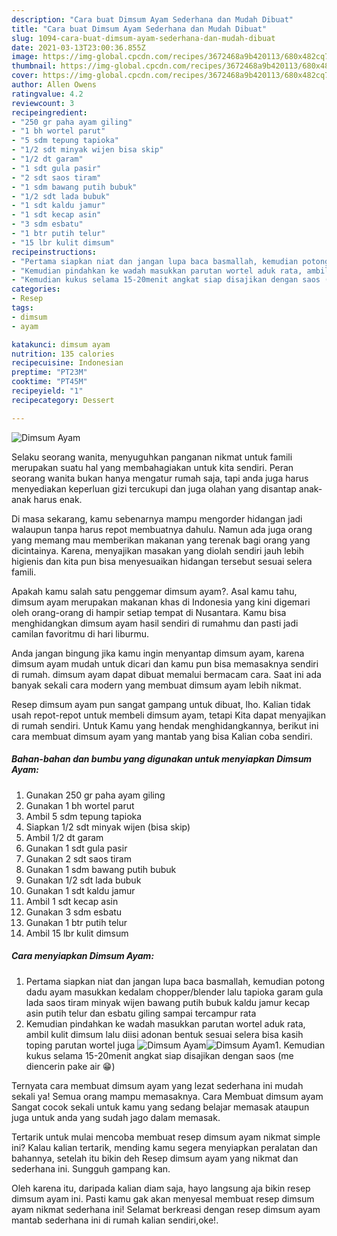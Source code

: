 ```yaml
---
description: "Cara buat Dimsum Ayam Sederhana dan Mudah Dibuat"
title: "Cara buat Dimsum Ayam Sederhana dan Mudah Dibuat"
slug: 1094-cara-buat-dimsum-ayam-sederhana-dan-mudah-dibuat
date: 2021-03-13T23:00:36.855Z
image: https://img-global.cpcdn.com/recipes/3672468a9b420113/680x482cq70/dimsum-ayam-foto-resep-utama.jpg
thumbnail: https://img-global.cpcdn.com/recipes/3672468a9b420113/680x482cq70/dimsum-ayam-foto-resep-utama.jpg
cover: https://img-global.cpcdn.com/recipes/3672468a9b420113/680x482cq70/dimsum-ayam-foto-resep-utama.jpg
author: Allen Owens
ratingvalue: 4.2
reviewcount: 3
recipeingredient:
- "250 gr paha ayam giling"
- "1 bh wortel parut"
- "5 sdm tepung tapioka"
- "1/2 sdt minyak wijen bisa skip"
- "1/2 dt garam"
- "1 sdt gula pasir"
- "2 sdt saos tiram"
- "1 sdm bawang putih bubuk"
- "1/2 sdt lada bubuk"
- "1 sdt kaldu jamur"
- "1 sdt kecap asin"
- "3 sdm esbatu"
- "1 btr putih telur"
- "15 lbr kulit dimsum"
recipeinstructions:
- "Pertama siapkan niat dan jangan lupa baca basmallah, kemudian potong dadu ayam masukkan kedalam chopper/blender lalu tapioka garam gula lada saos tiram minyak wijen bawang putih bubuk kaldu jamur kecap asin putih telur dan esbatu giling sampai tercampur rata"
- "Kemudian pindahkan ke wadah masukkan parutan wortel aduk rata, ambil kulit dimsum lalu diisi adonan bentuk sesuai selera bisa kasih toping parutan wortel juga"
- "Kemudian kukus selama 15-20menit angkat siap disajikan dengan saos (me diencerin pake air 😁)"
categories:
- Resep
tags:
- dimsum
- ayam

katakunci: dimsum ayam 
nutrition: 135 calories
recipecuisine: Indonesian
preptime: "PT23M"
cooktime: "PT45M"
recipeyield: "1"
recipecategory: Dessert

---
```



![Dimsum Ayam](https://img-global.cpcdn.com/recipes/3672468a9b420113/680x482cq70/dimsum-ayam-foto-resep-utama.jpg)

Selaku seorang wanita, menyuguhkan panganan nikmat untuk famili merupakan suatu hal yang membahagiakan untuk kita sendiri. Peran seorang  wanita bukan hanya mengatur rumah saja, tapi anda juga harus menyediakan keperluan gizi tercukupi dan juga olahan yang disantap anak-anak harus enak.

Di masa  sekarang, kamu sebenarnya mampu mengorder hidangan jadi walaupun tanpa harus repot membuatnya dahulu. Namun ada juga orang yang memang mau memberikan makanan yang terenak bagi orang yang dicintainya. Karena, menyajikan masakan yang diolah sendiri jauh lebih higienis dan kita pun bisa menyesuaikan hidangan tersebut sesuai selera famili. 



Apakah kamu salah satu penggemar dimsum ayam?. Asal kamu tahu, dimsum ayam merupakan makanan khas di Indonesia yang kini digemari oleh orang-orang di hampir setiap tempat di Nusantara. Kamu bisa menghidangkan dimsum ayam hasil sendiri di rumahmu dan pasti jadi camilan favoritmu di hari liburmu.

Anda jangan bingung jika kamu ingin menyantap dimsum ayam, karena dimsum ayam mudah untuk dicari dan kamu pun bisa memasaknya sendiri di rumah. dimsum ayam dapat dibuat memalui bermacam cara. Saat ini ada banyak sekali cara modern yang membuat dimsum ayam lebih nikmat.

Resep dimsum ayam pun sangat gampang untuk dibuat, lho. Kalian tidak usah repot-repot untuk membeli dimsum ayam, tetapi Kita dapat menyajikan di rumah sendiri. Untuk Kamu yang hendak menghidangkannya, berikut ini cara membuat dimsum ayam yang mantab yang bisa Kalian coba sendiri.

<!--inarticleads1-->

##### Bahan-bahan dan bumbu yang digunakan untuk menyiapkan Dimsum Ayam:

1. Gunakan 250 gr paha ayam giling
1. Gunakan 1 bh wortel parut
1. Ambil 5 sdm tepung tapioka
1. Siapkan 1/2 sdt minyak wijen (bisa skip)
1. Ambil 1/2 dt garam
1. Gunakan 1 sdt gula pasir
1. Gunakan 2 sdt saos tiram
1. Gunakan 1 sdm bawang putih bubuk
1. Gunakan 1/2 sdt lada bubuk
1. Gunakan 1 sdt kaldu jamur
1. Ambil 1 sdt kecap asin
1. Gunakan 3 sdm esbatu
1. Gunakan 1 btr putih telur
1. Ambil 15 lbr kulit dimsum




<!--inarticleads2-->

##### Cara menyiapkan Dimsum Ayam:

1. Pertama siapkan niat dan jangan lupa baca basmallah, kemudian potong dadu ayam masukkan kedalam chopper/blender lalu tapioka garam gula lada saos tiram minyak wijen bawang putih bubuk kaldu jamur kecap asin putih telur dan esbatu giling sampai tercampur rata
1. Kemudian pindahkan ke wadah masukkan parutan wortel aduk rata, ambil kulit dimsum lalu diisi adonan bentuk sesuai selera bisa kasih toping parutan wortel juga
<img src="https://img-global.cpcdn.com/steps/3e9853b37093e042/160x128cq70/dimsum-ayam-langkah-memasak-2-foto.jpg" alt="Dimsum Ayam"><img src="https://img-global.cpcdn.com/steps/502421fe5e347eaa/160x128cq70/dimsum-ayam-langkah-memasak-2-foto.jpg" alt="Dimsum Ayam">1. Kemudian kukus selama 15-20menit angkat siap disajikan dengan saos (me diencerin pake air 😁)




Ternyata cara membuat dimsum ayam yang lezat sederhana ini mudah sekali ya! Semua orang mampu memasaknya. Cara Membuat dimsum ayam Sangat cocok sekali untuk kamu yang sedang belajar memasak ataupun juga untuk anda yang sudah jago dalam memasak.

Tertarik untuk mulai mencoba membuat resep dimsum ayam nikmat simple ini? Kalau kalian tertarik, mending kamu segera menyiapkan peralatan dan bahannya, setelah itu bikin deh Resep dimsum ayam yang nikmat dan sederhana ini. Sungguh gampang kan. 

Oleh karena itu, daripada kalian diam saja, hayo langsung aja bikin resep dimsum ayam ini. Pasti kamu gak akan menyesal membuat resep dimsum ayam nikmat sederhana ini! Selamat berkreasi dengan resep dimsum ayam mantab sederhana ini di rumah kalian sendiri,oke!.

